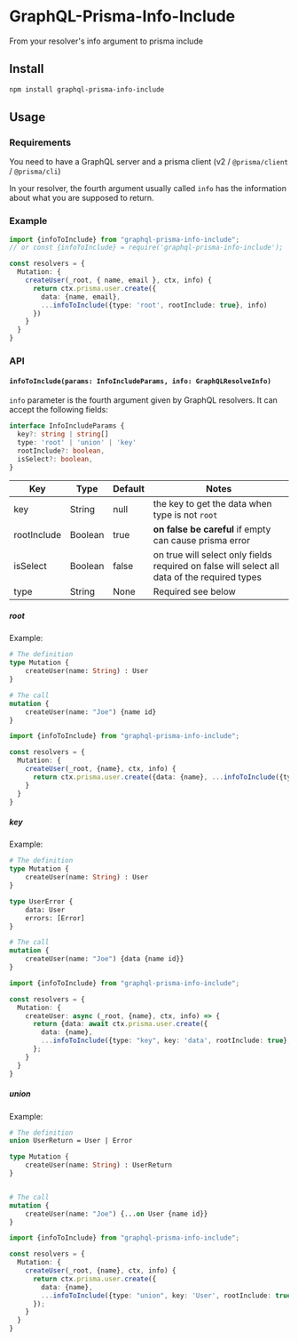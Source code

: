 # GraphQL-Prisma-Info-Include
From your resolver's info argument to prisma include

## Install

```sh
npm install graphql-prisma-info-include
```

## Usage

### Requirements

You need to have a GraphQL server and a prisma client (v2 / `@prisma/client` / `@prisma/cli`)

In your resolver, the fourth argument usually called `info` has the information about what
 you are supposed to return. 

### Example

```ts
import {infoToInclude} from "graphql-prisma-info-include";
// or const {infoToInclude} = require('graphql-prisma-info-include');

const resolvers = {
  Mutation: {
    createUser(_root, { name, email }, ctx, info) {
      return ctx.prisma.user.create({
        data: {name, email},
        ...infoToInclude({type: 'root', rootInclude: true}, info)
      })
    }
  }
}
```

### API

#### `infoToInclude(params: InfoIncludeParams, info: GraphQLResolveInfo)`

`info` parameter is the fourth argument given by GraphQL resolvers. It can accept the following fields:

```ts
interface InfoIncludeParams {
  key?: string | string[]
  type: 'root' | 'union' | 'key'
  rootInclude?: boolean,
  isSelect?: boolean,
}
```

| Key  | Type | Default | Notes |
| ---- | ---- | ------- | ----- |
| key | String | null | the key to get the data when type is not `root` |
| rootInclude | Boolean | true | **on false be careful** if empty can cause prisma error |
| isSelect | Boolean | false | on true will select only fields required on false will select all data of the required types|
| type | String | None | Required see below |

##### root

Example:
```graphql
# The definition
type Mutation {
    createUser(name: String) : User
}

# The call
mutation {
    createUser(name: "Joe") {name id}
}
```

```ts
import {infoToInclude} from "graphql-prisma-info-include";

const resolvers = {
  Mutation: {
    createUser(_root, {name}, ctx, info) {
      return ctx.prisma.user.create({data: {name}, ...infoToInclude({type: 'root', rootInclude: true}, info)});
    }
  }
}
```

##### key

Example:
```graphql
# The definition
type Mutation {
    createUser(name: String) : User
}

type UserError {
    data: User
    errors: [Error]
}

# The call
mutation {
    createUser(name: "Joe") {data {name id}}
}
```

```ts
import {infoToInclude} from "graphql-prisma-info-include";

const resolvers = {
  Mutation: {
    createUser: async (_root, {name}, ctx, info) => {
      return {data: await ctx.prisma.user.create({
        data: {name},
        ...infoToInclude({type: "key", key: 'data', rootInclude: true}, info)})
      };
    }
  }
}
```

##### union

Example:
```graphql
# The definition
union UserReturn = User | Error

type Mutation {
    createUser(name: String) : UserReturn
}


# The call
mutation {
    createUser(name: "Joe") {...on User {name id}}
}
```

```ts
import {infoToInclude} from "graphql-prisma-info-include";

const resolvers = {
  Mutation: {
    createUser(_root, {name}, ctx, info) {
      return ctx.prisma.user.create({
        data: {name},
        ...infoToInclude({type: "union", key: 'User', rootInclude: true}, info)
      });
    }
  }
}
```
